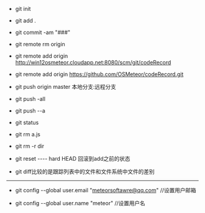 * git init
* git add .
* git commit -am "###"    
* git remote rm origin
* git remote add origin http://win12osmeteor.cloudapp.net:8080/scm/git/codeRecord
* git remote add origin https://github.com/OSMeteor/codeRecord.git

* git push origin master 本地分支:远程分支
* git push -all
* git push --a


* git status
* git rm a.js
* git rm -r dir
* git reset ---- hard HEAD 回滚到add之前的状态
* git diff比较的是跟踪列表中的文件和文件系统中文件的差别



________
 * git config --global user.email "meteorsoftawre@qq.com" //设置用户邮箱

 * git config --global user.name "meteor" //设置用户名
